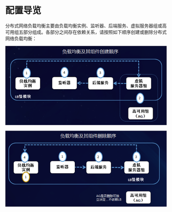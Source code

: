 
# 配置导览

  分布式网络负载均衡主要由负载均衡实例、监听器、后端服务、虚拟服务器组或高可用组五部分组成。各部分之间存在依赖关系，请按照如下顺序创建或删除分布式网络负载均衡：

 ![DNLB创建流程](../../../../image/Networking/Distributed-Network-Load-Balancer/DNLB-创建流程.png)

 ![DNLB删除流程](../../../../image/Networking/Distributed-Network-Load-Balancer/DNLB-删除流程.png)
 
 
